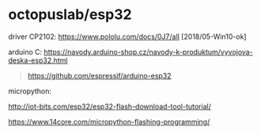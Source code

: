 # octopuslab/esp32

driver CP2102: https://www.pololu.com/docs/0J7/all [2018/05-Win10-ok]

arduino C: https://navody.arduino-shop.cz/navody-k-produktum/vyvojova-deska-esp32.html
> https://github.com/espressif/arduino-esp32

micropython:

http://iot-bits.com/esp32/esp32-flash-download-tool-tutorial/

https://www.14core.com/micropython-flashing-programming/

